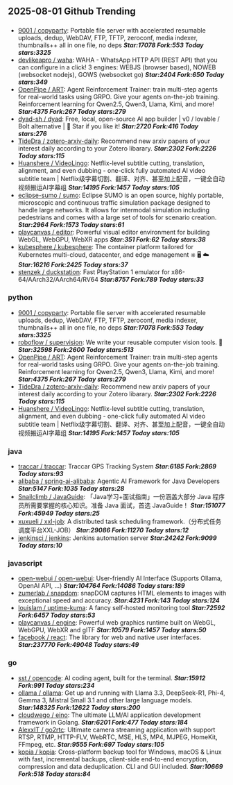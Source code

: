 ## 2025-08-01 Github Trending

### 
* [9001 / copyparty](https://github.com/9001/copyparty): Portable file server with accelerated resumable uploads, dedup, WebDAV, FTP, TFTP, zeroconf, media indexer, thumbnails++ all in one file, no deps ***Star:17078 Fork:553 Today stars:3325***
* [devlikeapro / waha](https://github.com/devlikeapro/waha): WAHA - WhatsApp HTTP API (REST API) that you can configure in a click! 3 engines: WEBJS (browser based), NOWEB (websocket nodejs), GOWS (websocket go) ***Star:2404 Fork:650 Today stars:349***
* [OpenPipe / ART](https://github.com/OpenPipe/ART): Agent Reinforcement Trainer: train multi-step agents for real-world tasks using GRPO. Give your agents on-the-job training. Reinforcement learning for Qwen2.5, Qwen3, Llama, Kimi, and more! ***Star:4375 Fork:267 Today stars:279***
* [dyad-sh / dyad](https://github.com/dyad-sh/dyad): Free, local, open-source AI app builder | v0 / lovable / Bolt alternative | 🌟 Star if you like it! ***Star:2720 Fork:416 Today stars:276***
* [TideDra / zotero-arxiv-daily](https://github.com/TideDra/zotero-arxiv-daily): Recommend new arxiv papers of your interest daily according to your Zotero libarary. ***Star:2302 Fork:2226 Today stars:115***
* [Huanshere / VideoLingo](https://github.com/Huanshere/VideoLingo): Netflix-level subtitle cutting, translation, alignment, and even dubbing - one-click fully automated AI video subtitle team | Netflix级字幕切割、翻译、对齐、甚至加上配音，一键全自动视频搬运AI字幕组 ***Star:14195 Fork:1457 Today stars:105***
* [eclipse-sumo / sumo](https://github.com/eclipse-sumo/sumo): Eclipse SUMO is an open source, highly portable, microscopic and continuous traffic simulation package designed to handle large networks. It allows for intermodal simulation including pedestrians and comes with a large set of tools for scenario creation. ***Star:2964 Fork:1573 Today stars:61***
* [playcanvas / editor](https://github.com/playcanvas/editor): Powerful visual editor environment for building WebGL, WebGPU, WebXR apps ***Star:351 Fork:62 Today stars:38***
* [kubesphere / kubesphere](https://github.com/kubesphere/kubesphere): The container platform tailored for Kubernetes multi-cloud, datacenter, and edge management ⎈ 🖥 ☁️ ***Star:16216 Fork:2425 Today stars:37***
* [stenzek / duckstation](https://github.com/stenzek/duckstation): Fast PlayStation 1 emulator for x86-64/AArch32/AArch64/RV64 ***Star:8757 Fork:789 Today stars:33***

### python
* [9001 / copyparty](https://github.com/9001/copyparty): Portable file server with accelerated resumable uploads, dedup, WebDAV, FTP, TFTP, zeroconf, media indexer, thumbnails++ all in one file, no deps ***Star:17078 Fork:553 Today stars:3325***
* [roboflow / supervision](https://github.com/roboflow/supervision): We write your reusable computer vision tools. 💜 ***Star:32598 Fork:2600 Today stars:513***
* [OpenPipe / ART](https://github.com/OpenPipe/ART): Agent Reinforcement Trainer: train multi-step agents for real-world tasks using GRPO. Give your agents on-the-job training. Reinforcement learning for Qwen2.5, Qwen3, Llama, Kimi, and more! ***Star:4375 Fork:267 Today stars:279***
* [TideDra / zotero-arxiv-daily](https://github.com/TideDra/zotero-arxiv-daily): Recommend new arxiv papers of your interest daily according to your Zotero libarary. ***Star:2302 Fork:2226 Today stars:115***
* [Huanshere / VideoLingo](https://github.com/Huanshere/VideoLingo): Netflix-level subtitle cutting, translation, alignment, and even dubbing - one-click fully automated AI video subtitle team | Netflix级字幕切割、翻译、对齐、甚至加上配音，一键全自动视频搬运AI字幕组 ***Star:14195 Fork:1457 Today stars:105***

### java
* [traccar / traccar](https://github.com/traccar/traccar): Traccar GPS Tracking System ***Star:6185 Fork:2869 Today stars:93***
* [alibaba / spring-ai-alibaba](https://github.com/alibaba/spring-ai-alibaba): Agentic AI Framework for Java Developers ***Star:5147 Fork:1035 Today stars:28***
* [Snailclimb / JavaGuide](https://github.com/Snailclimb/JavaGuide): 「Java学习+面试指南」一份涵盖大部分 Java 程序员所需要掌握的核心知识。准备 Java 面试，首选 JavaGuide！ ***Star:151077 Fork:45949 Today stars:25***
* [xuxueli / xxl-job](https://github.com/xuxueli/xxl-job): A distributed task scheduling framework.（分布式任务调度平台XXL-JOB） ***Star:29086 Fork:11270 Today stars:12***
* [jenkinsci / jenkins](https://github.com/jenkinsci/jenkins): Jenkins automation server ***Star:24242 Fork:9099 Today stars:10***

### javascript
* [open-webui / open-webui](https://github.com/open-webui/open-webui): User-friendly AI Interface (Supports Ollama, OpenAI API, ...) ***Star:104764 Fork:14086 Today stars:189***
* [zumerlab / snapdom](https://github.com/zumerlab/snapdom): snapDOM captures HTML elements to images with exceptional speed and accuracy. ***Star:4231 Fork:143 Today stars:124***
* [louislam / uptime-kuma](https://github.com/louislam/uptime-kuma): A fancy self-hosted monitoring tool ***Star:72592 Fork:6457 Today stars:53***
* [playcanvas / engine](https://github.com/playcanvas/engine): Powerful web graphics runtime built on WebGL, WebGPU, WebXR and glTF ***Star:10579 Fork:1457 Today stars:50***
* [facebook / react](https://github.com/facebook/react): The library for web and native user interfaces. ***Star:237770 Fork:49048 Today stars:49***

### go
* [sst / opencode](https://github.com/sst/opencode): AI coding agent, built for the terminal. ***Star:15912 Fork:991 Today stars:234***
* [ollama / ollama](https://github.com/ollama/ollama): Get up and running with Llama 3.3, DeepSeek-R1, Phi-4, Gemma 3, Mistral Small 3.1 and other large language models. ***Star:148325 Fork:12622 Today stars:200***
* [cloudwego / eino](https://github.com/cloudwego/eino): The ultimate LLM/AI application development framework in Golang. ***Star:6201 Fork:477 Today stars:184***
* [AlexxIT / go2rtc](https://github.com/AlexxIT/go2rtc): Ultimate camera streaming application with support RTSP, RTMP, HTTP-FLV, WebRTC, MSE, HLS, MP4, MJPEG, HomeKit, FFmpeg, etc. ***Star:9555 Fork:697 Today stars:105***
* [kopia / kopia](https://github.com/kopia/kopia): Cross-platform backup tool for Windows, macOS & Linux with fast, incremental backups, client-side end-to-end encryption, compression and data deduplication. CLI and GUI included. ***Star:10669 Fork:518 Today stars:84***
